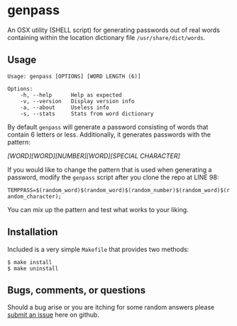 genpass
====
An OSX utility (SHELL script) for generating passwords out of real words containing within the location dictionary file `/usr/share/dict/words`.


Usage
-----
    Usage: genpass [OPTIONS] [WORD LENGTH (6)]

    Options:
        -h, --help      Help as expected
        -v, --version   Display version info
        -a, --about     Useless info
        -s, --stats     Stats from word dictionary
        
By default `genpass` will generate a password consisting of words that contain 6 letters or less.  Additionally, it generates passwords with the pattern:

*[WORD][WORD][NUMBER][WORD][SPECIAL CHARACTER]*

If you would like to change the pattern that is used when generating a password, modify the `genpass` script after you clone the repo at LINE 98:

`TEMPPASS=$(random_word)$(random_word)$(random_number)$(random_word)$(random_character);`

You can mix up the pattern and test what works to your liking.


Installation
-----
Included is a very simple `Makefile` that provides two methods:

    $ make install
    $ make uninstall

Bugs, comments, or questions
-----
Should a bug arise or you are itching for some random answers please [submit an issue](https://github.com/sh4t/genpass/issues) here on github.

